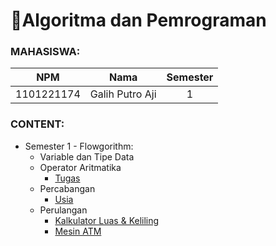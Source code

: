# 📝Algoritma dan Pemrograman

### MAHASISWA:
| **NPM**    | **Nama**        | **Semester** |
|:----------:|:---------------:|:------------:|
| 1101221174 | Galih Putro Aji | 1            |
     
     
    
### CONTENT:
- Semester 1 - Flowgorithm:
  - Variable dan Tipe Data
  - Operator Aritmatika 
     - [Tugas](https://github.com/galihputroaji/algo/tree/main/Tugas%20-%20Operator%20Aritmatika)
  - Percabangan
  	- [Usia](https://github.com/galihputroaji/algo/tree/main/Percabangan%20-%20Flowgorithm)
  - Perulangan
	 - [Kalkulator Luas & Keliling](https://github.com/galihputroaji/algo/blob/main/Perulangan/Kalkulator%20Algo.fprg)
	 - [Mesin ATM](https://github.com/galihputroaji/algo/blob/main/Perulangan/Mesin%20ATM.fprg)
